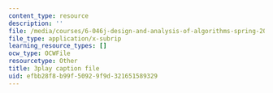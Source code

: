 ```yaml
---
content_type: resource
description: ''
file: /media/courses/6-046j-design-and-analysis-of-algorithms-spring-2015/efbb28f8b99f50929f9d321651589329_1409658.vtt
file_type: application/x-subrip
learning_resource_types: []
ocw_type: OCWFile
resourcetype: Other
title: 3play caption file
uid: efbb28f8-b99f-5092-9f9d-321651589329
---
```

